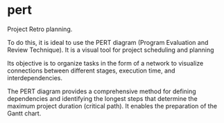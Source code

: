 # pert
Project Retro planning.

To do this, it is ideal to use the PERT diagram (Program Evaluation and Review Technique). It is a visual tool for project scheduling and planning

Its objective is to organize tasks in the form of a network to visualize connections between different stages, execution time, and interdependencies.

The PERT diagram provides a comprehensive method for defining dependencies and identifying the longest steps that determine the maximum project duration (critical path). It enables the preparation of the Gantt chart.
